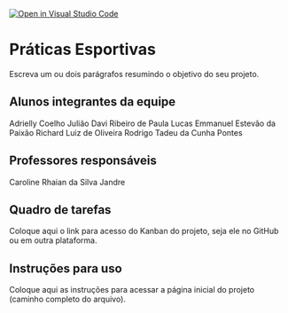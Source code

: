 [![Open in Visual Studio Code](https://classroom.github.com/assets/open-in-vscode-c66648af7eb3fe8bc4f294546bfd86ef473780cde1dea487d3c4ff354943c9ae.svg)](https://classroom.github.com/online_ide?assignment_repo_id=8840149&assignment_repo_type=AssignmentRepo)
# Práticas Esportivas
Escreva um ou dois parágrafos resumindo o objetivo do seu projeto.

## Alunos integrantes da equipe

 Adrielly Coelho Julião
 Davi Ribeiro de Paula
 Lucas Emmanuel Estevão da Paixão
 Richard Luiz de Oliveira
 Rodrigo Tadeu da Cunha Pontes


## Professores responsáveis

Caroline Rhaian da Silva Jandre


## Quadro de tarefas
Coloque aqui o link para acesso do Kanban do projeto, seja ele no GitHub ou em outra plataforma.

## Instruções para uso
Coloque aqui as instruções para acessar a página inicial do projeto (caminho completo do arquivo).
